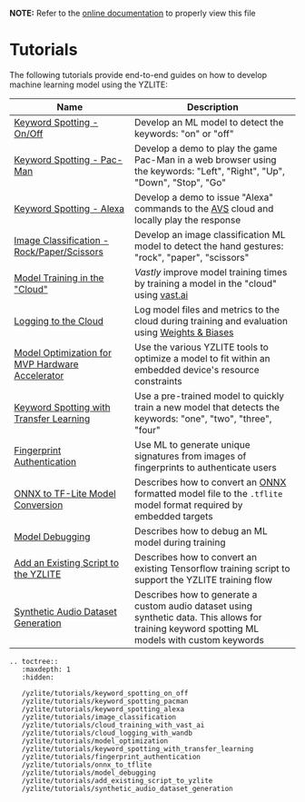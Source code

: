 __NOTE:__ Refer to the [online documentation](https://github.com/chenxingqiang/yzlite) to properly view this file

# Tutorials

The following tutorials provide end-to-end guides on how to develop machine learning model using the YZLITE:

| Name                                                                                                                                      | Description                                                                                                                                                                                            |
|-------------------------------------------------------------------------------------------------------------------------------------------|--------------------------------------------------------------------------------------------------------------------------------------------------------------------------------------------------------|
| [Keyword Spotting - On/Off](https://github.com/chenxingqiang/yzlite/yzlite/tutorials/keyword_spotting_on_off.html)                               | Develop an ML model to detect the keywords: "on" or "off"                                                                                                                                              |
| [Keyword Spotting - Pac-Man](https://github.com/chenxingqiang/yzlite/yzlite/tutorials/keyword_spotting_pacman.html)                              | Develop a demo to play the game Pac-Man in a web browser using the keywords: "Left", "Right", "Up", "Down", "Stop", "Go"                                                                               |
| [Keyword Spotting - Alexa](https://github.com/chenxingqiang/yzlite/yzlite/tutorials/keyword_spotting_alexa.html)                                 | Develop a demo to issue "Alexa" commands to the [AVS](https://developer.amazon.com/en-US/docs/alexa/alexa-voice-service/get-started-with-alexa-voice-service.html) cloud and locally play the response |
| [Image Classification - Rock/Paper/Scissors](https://github.com/chenxingqiang/yzlite/yzlite/tutorials/image_classification.html)                 | Develop an image classification ML model to detect the hand gestures: "rock", "paper", "scissors"                                                                                                      |
| [Model Training in the "Cloud"](https://github.com/chenxingqiang/yzlite/yzlite/tutorials/cloud_training_with_vast_ai.html)                       | _Vastly_ improve model training times by training a model in the "cloud" using [vast.ai](http://vast.ai)                                                                                               |
| [Logging to the Cloud](https://github.com/chenxingqiang/yzlite/yzlite/tutorials/cloud_logging_with_wandb.html)                                   | Log model files and metrics to the cloud during training and evaluation using [Weights & Biases](http://wandb.ai)                                                                                               |
| [Model Optimization for MVP Hardware Accelerator](https://github.com/chenxingqiang/yzlite/yzlite/tutorials/model_optimization.html)              | Use the various YZLITE tools to optimize a model to fit within an embedded device's resource constraints                                                                                                 |
| [Keyword Spotting with Transfer Learning](https://github.com/chenxingqiang/yzlite/yzlite/tutorials/keyword_spotting_with_transfer_learning.html) | Use a pre-trained model to quickly train a new model that detects the keywords: "one", "two", "three", "four"                                                                                          |
| [Fingerprint Authentication](https://github.com/chenxingqiang/yzlite/yzlite/tutorials/fingerprint_authentication.html)                           | Use ML to generate unique signatures from images of fingerprints to authenticate users                                                                                                                 |
| [ONNX to TF-Lite Model Conversion](https://github.com/chenxingqiang/yzlite/yzlite/tutorials/onnx_to_tflite.html)                                 | Describes how to convert an [ONNX](https://onnx.ai/) formatted model file to the `.tflite` model format required by embedded targets                                                                   |
| [Model Debugging](https://github.com/chenxingqiang/yzlite/yzlite/tutorials/model_debugging.html)                                                 | Describes how to debug an ML model during training                                                                                                                                                     |
| [Add an Existing Script to the YZLITE](https://github.com/chenxingqiang/yzlite/yzlite/tutorials/add_existing_script_to_yzlite.html)                  | Describes how to convert an existing Tensorflow training script to support the YZLITE training flow                                                                                                      |
| [Synthetic Audio Dataset Generation](https://github.com/chenxingqiang/yzlite/yzlite/tutorials/synthetic_audio_dataset_generation.html)           | Describes how to generate a custom audio dataset using synthetic data. This allows for training keyword spotting ML models with custom keywords                                                                                                      |

```{eval-rst}
.. toctree::
   :maxdepth: 1
   :hidden:

   /yzlite/tutorials/keyword_spotting_on_off
   /yzlite/tutorials/keyword_spotting_pacman
   /yzlite/tutorials/keyword_spotting_alexa
   /yzlite/tutorials/image_classification
   /yzlite/tutorials/cloud_training_with_vast_ai
   /yzlite/tutorials/cloud_logging_with_wandb
   /yzlite/tutorials/model_optimization
   /yzlite/tutorials/keyword_spotting_with_transfer_learning
   /yzlite/tutorials/fingerprint_authentication
   /yzlite/tutorials/onnx_to_tflite
   /yzlite/tutorials/model_debugging
   /yzlite/tutorials/add_existing_script_to_yzlite
   /yzlite/tutorials/synthetic_audio_dataset_generation
```
